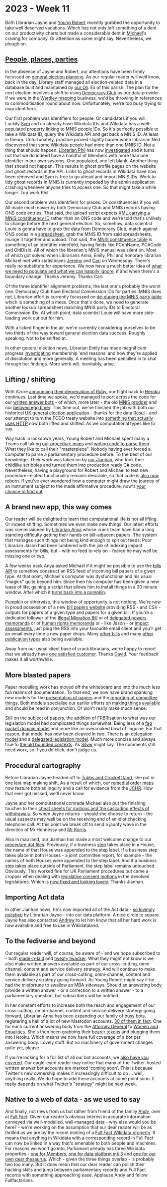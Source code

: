 # 2023 - Week 11

Both Librarian Jayne and [Young Robert](https://mastodon.me.uk/@robertbrook/) recently grabbed the opportunity to take well deserved vacations. Which has not only left something of a dent on our productivity charts but made a considerable dent in [Michael](https://mastodon.me.uk/@fantasticlife)'s craving for company. Or attention as some might say. Nevertheless, we plough on.

## [People, places, parties](https://www.youtube.com/watch?v=_nodNflQIGU)

In the absence of Jayne and Robert, our attentions have been firmly focussed on [general election planning](https://trello.com/b/owaHiYDj/mnis-general-elections). As our regular reader will well know, back in the day, Library staff managed all election-related data in a database built and maintained by [our Oli](https://twitter.com/olihawkins). Ex of this parish. The plan for the next election involves a shift to using [Democracy Club](https://democracyclub.org.uk/) as our data provider. If we were in the [Wardley mapping](https://en.wikipedia.org/wiki/Wardley_map) business, we'd be throwing in references to commoditisation round about now. Unfortunately, we're too busy trying to map identifiers.

Our first problem was identifiers for people. Or candidates if you will. Luckily [Sym](https://mastodon.me.uk/@symroe) and co already have Wikidata IDs and Wikidata has a well-populated property linking to [MNIS](https://data.parliament.uk/membersdataplatform/memberquery.aspx) people IDs. So it's perfectly possible to take a Wikidata ID, query the Wikidata API and get back a MNIS ID. At least in theory. Unfortunately, practice proved slightly harder when Librarian Ned discovered that some Wikidata people had more than one MNIS ID. Not a thing that should happen. [Librarian Phil](https://mastodon.social/@Mognar) has now [investigated](https://trello.com/c/IxP7K95j/79-people-defunct-mnis-ids-in-wikidata) and it turns out that we do indeed have a handful of Members with more than one identifier in our own systems. One populated, one left blank. Another thing that should not happen. This results in ghost profile pages on the website and ghost records in the API. Links to ghost records in Wikidata have now been removed and Sym is free to go ahead and import MNIS IDs. Work to tidy ghost records in MNIS is currently impeded by the admin application crashing whenever anyone tries to access one. So that might take a while longer. Top work Phil.

Our second problem was identifiers for places. Or constituencies if you will. All made much easier by both Democracy Club and MNIS records having ONS code entries. That said, the upload script expects [XML carrying a MNIS constituency ID](https://raw.githubusercontent.com/ukparliament/ontologies/master/meta/relational/mnis/candidates/mnis-members.xml) rather than an ONS code and we're told that's unlikely to change before the next general election. So, somehow, data scientist Louie is gonna have to grab the data from Democracy Club, match against ONS codes in a [spreadsheet](https://docs.google.com/spreadsheets/d/1aL9zZTQiFRawizFtJt_l1wcKGQ0GKLIR5JhJzkxfhbQ/edit?usp=sharing), grab the MNIS ID from said spreadsheets, munge it together and upload. That said, the [MNIS constituency table](https://github.com/ukparliament/ontologies/blob/master/meta/relational/mnis/schema.sql#L226) is something of an identifier minefield, having fields like PConName, PCACode and OldDisId. All of which the librarian's MNIS manual was silent on. Most of which got solved when Librarians Anna, Emily, Phil and honorary librarian Michael met with statisticians [Jeremy](https://twitter.com/jeremyhardacre) and [Carl](https://twitter.com/carlbaker) on Wednesday. There's really no substitute for experience. We now have a much better idea of [what we need to populate and what we can happily ignore](https://trello.com/c/AC8q6jjp/143-add-650-new-constituencies-to-mnis), if and when there's a boundary change. Thanks Jeremy. Thanks Carl.

Of the three identifier alignment problems, the last one's probably the worst one. Democracy Club have Electoral Commission IDs for parties. MNIS does not. Librarian effort is currently focussed on [de-duping the MNIS party table](https://docs.google.com/spreadsheets/d/1ozIMZw2opyklwSOGtFblL8aY7r-ZSqZROrms1tPXtko/edit?usp=sharing) which is something of a mess. Once that's done, we need to generate another lookup spreadsheet matching MNIS party IDs to Electoral Commission IDs. At which point, data scientist Louie will have more side-loading work cut out for him.

With a licked finger in the air, we're currently considering ourselves to be two thirds of the way toward general election data success. Roughly speaking. Not to be sniffed at.

In other general election news, Librarian Emily has made magnificent progress [investigating](https://trello.com/c/fenmkqZW/73-investigate-end-reasons) membership 'end reasons' and how they're applied at dissolution and more generally. A meeting has been pencilled in to chat through her findings. More work will, inevitably, arise.

## Lifting / shifting

With Azure [announcing their deprecation of Ruby](https://azure.microsoft.com/en-gb/updates/rubysupport/), our flight back to [Heroku](https://en.wikipedia.org/wiki/Heroku) continues. Last time we spoke, we'd managed to port across the code for our [written answer bots](https://api.parliament.uk/written-answers) - of which, more later - the old [MNIS prodder](https://api.parliament.uk/mnis-prodder) and our [beloved egg timer](https://api.parliament.uk/egg-timer). This time out, we've finished the job with both our historical [UK general election application](https://api.parliament.uk/uk-general-elections) - thanks for the data [Resul](https://twitter.com/ResulUmit) - and our attempt to turn the FCDO treaty website into [something that actually uses HTTP](https://api.parliament.uk/uk-treaties) now both lifted and shifted. As we computational types like to say.

Way back in lockdown years, Young Robert and Michael spent many a Teams call taking [our procedure maps](https://ukparliament.github.io/ontologies/procedure/maps/) and [writing code to parse them](https://github.com/ukparliament/procedure-parsing). What they like to call their "masterpiece". Nobody having ever forced a computer to parse a parliamentary procedure before. To the best of our knowledge. Their work was taken on by [our Jianhan](https://twitter.com/jianhanzhu), who took their childlike scribbles and turned them into production ready C# code. Nevertheless, having a playground for Robert and Michael to test new procedure-related functionality remains desirable, so that code is [also now reborn](https://api.parliament.uk/procedure-parsing/procedures). If you've ever wondered how a computer might draw the journey of an instrument subject to the made affirmative procedure, now's [your chance to find out](https://api.parliament.uk/procedure-parsing/work-packages/0gImvkHj/parse/visualise).

## A brand new app, this way comes

Our reader will be delighted to learn that computational life is not all lifting. Or indeed shifting. Sometimes we even make new things. Our latest efforts was commissioned by [Librarian Anya](https://twitter.com/bitten_) whose crack team have had a long standing difficulty getting their hands on bill-adjacent papers. The system that manages such things not being kind enough to spit out feeds. Poor Librarian Jason had been lumbered with the job of indexing impact assessments for bills, but - with no feed to rely on - feared he may well be missing one or two.

A few weeks back Anya asked Michael if it might be possible to use the [bills API](https://bills-api.parliament.uk/index.html) to somehow construct an RSS feed of incoming bill papers of a given type. At that point, Michael's computer was dysfunctional and his usual "magick" quite beyond him. Since then his computer has been given a new lease of life, gaining a script that allows him to install things in a 30 minute window. After which it [turns back into a pumpkin](https://www.youtube.com/watch?v=Gn2GYzJjR2I&t=5s).

Pumpkin or otherwise, this window of opportunity is not nothing. We're now in proud possession of a new [bill papers website](https://api.parliament.uk/bill-papers) providing RSS - and CSV - outputs for papers of a given type and papers for a given bill. If you're a dedicated follower of the [Illegal Migration Bill](https://api.parliament.uk/bill-papers/bills/3429) or of [delegated powers memoranda](https://api.parliament.uk/bill-papers/publication-types/51) or of [human rights memoranda](https://api.parliament.uk/bill-papers/publication-types/34) or - like Jason - or [impact assessments](https://api.parliament.uk/bill-papers/publication-types/36), just plug the RSS into your favourite email client and you'll get an email every time a new paper drops. Many [other bills](https://api.parliament.uk/bill-papers/bills) and many [other publication types](https://api.parliament.uk/bill-papers/publication-types) also being available.

Away from our usual client base of crack librarians, we're happy to report that we already have [one satisfied customer](https://twitter.com/dkernohan/status/1635649614509404162). Thanks [David](https://twitter.com/dkernohan). Your feedback makes it all worthwhile.

## More blasted papers

Paper modelling work has moved off the whiteboard and into the much less fun realms of documentation. To that end, we now have brand spanking new models for the [presentation of papers](https://ukparliament.github.io/ontologies/presentation/presentation-ontology) and the [reporting of committee things](https://ukparliament.github.io/ontologies/reporting/reporting-ontology). Both models specialise our earlier efforts on [making things available](https://ukparliament.github.io/ontologies/making-available/making-available-ontology) and should be read in conjunction. Or won't really make much sense.

Still on the subject of papers, the addition of [FRBR](https://en.wikipedia.org/wiki/Functional_Requirements_for_Bibliographic_Records)isation to what was our legislation model had complicated things somewhat. Being less of a [fag packet domain model](https://smethur.st/posts/176135865) and more like an overcooked bowl of linguine. For that reason, that model has now been cleaved in two. There is an [delegation model](https://ukparliament.github.io/ontologies/delegation/delegation-ontology) and a [delegated legislation model](https://ukparliament.github.io/ontologies/delegated-legislation/delegated-legislation-ontology). Much more concise and always true to [the old bounded contexts](https://martinfowler.com/bliki/BoundedContext.html). As [Silver](https://twitter.com/silveroliver) might say. The comments still need work, so if you do click, don't judge us.

## Procedural cartography

Before Librarian Jayne headed off to [Tubbs and Crockett land](https://www.youtube.com/watch?v=6nPTZqnIfFM), she put in one last map making shift. As a result of which, our [remedial order maps](https://ukparliament.github.io/ontologies/procedure/maps/legislation/secondary/statutory-instruments/super-affirmative-procedures/#remedial-orders) now feature both an inquiry and a call for evidence from the [JCHR](https://committees.parliament.uk/committee/93/human-rights-joint-committee/). How that ever got missed, we'll never know.

Jayne and her computational comrade Michael also put the finishing touches to their [cheat sheets for motions and the cascading effects of withdrawals](https://ukparliament.github.io/ontologies/procedure/maps/meta/motion-cheat-sheets/). So when Jayne returns - should she choose to return - the usual suspects may well be on the receiving end of an idiot checking telephone call. At this point we break off to send a jaunty wave in the direction of Mr Hennessy and [Mr Korris](https://twitter.com/MattKorris).

Also in map land, our Jianhan has made a most welcome change to our [procedure dot files](https://procedures.azurewebsites.net/Procedures/58/graph.dot). Previously, if a business [step](https://ukparliament.github.io/ontologies/procedure/procedure-ontology#d4e175) takes place in a House, the name of that House was appended to the step label. If a business step takes place in both Houses - a joint committee report, for example - the names of both Houses were appended to the step label. And if a business step takes place outside of Parliament, the step label remains untouched. Obviously. This worked fine for UK Parliament procedures but came a cropper when dealing with [legislative consent motions](https://ukparliament.github.io/ontologies/procedure/maps/legislation/primary/#legislative-consent-motions) in the devolved legislatures. Which is [now fixed and looking lovely](https://procedures.azurewebsites.net/Procedures/58/graph). Thanks Jianhan.

## Importing Act data

In other Jianhan news, he's now imported all of the Act data - [so lovingly polished](https://ukparliament.github.io/ontologies/meta/weeknotes/2023/06/#librarians-of-the-week) by Librarian Jayne - into our data platform. A nice circle to square. Jayne has also contacted [Andrew](https://twitter.com/generalising) to let him know that all her hard work is now available and free to use in Wikidataland.

## To the fediverse and beyond

Our regular reader will, of course, be aware of - and we hope subscribed to - both [made-n-laid](https://twitter.com/madenlaid) and [tweaty twacker](https://twitter.com/TweatyTwacker). What they might not know is we also make written answers available as part of our cross-cutting, omni-channel, content and service delivery strategy. And will continue to make them available as part of our cross-cutting, omni-channel, content and service delivery strategy going forward. As Young Robert might say if he had the misfortune to swallow an MBA sideways. Should an answering body provide a written answer - or a correction to a written answer - to a parliamentary question, bot subscribers will be notified.

In her constant efforts to increase both the reach and engagement of our cross-cutting, omni-channel, content and service delivery strategy going forward, Librarian Anna has been expanding our family of busy bots, registering a hell of a lot of new Mastodon accounts. [30 of them in fact](https://ukparliament.github.io/ontologies/meta/bots/#written-answer-bots). One for each current answering body from the [Attorney General](https://botsin.space/@AGAnswers) to [Women and Equalities](https://botsin.space/@GEO_Answers). She's then been grabbing their [bearer tokens](https://oauth.net/2/bearer-tokens/) and plugging them into Heroku. Which means we now have full coverage of a bot per answering body. Lovely stuff. But no machinery of government changes quite yet, please.

If you're looking for a full list of all our bot accounts, we [also have you covered](https://ukparliament.github.io/ontologies/meta/bots/). Our eagle-eyed reader may notice that many of the Twitter-hosted written answer bot accounts are marked 'coming soon'. This is because Twitter's new ownership makes it increasingly difficult to do ... well, anything really. We do hope to add these accounts at some point soon. It really depends on what Twitter's "strategy" might be next week.

## Native to a web of data - as we used to say

And finally, not news from us but rather from friend of the family [Andy](https://twitter.com/mr_dudders), over at [Full Fact](https://fullfact.org/). Given our reader's obvious interest in accurate information conveyed via well-modelled, well-managed data - why else would you be here? - we're working on the assumption that our dear reader will be as thrilled as we are by the recent minting of a [Full Fact Wikidata property](https://www.wikidata.org/wiki/Property:P11619). It means that anything in Wikidata with a corresponding record in Full Fact can now be linked in a way that's amenable to both people and machines. For reasons we won't go into, Parliament already has three Wikidata properties - [one for Members](https://www.wikidata.org/wiki/Property:P10428), [one for data platform mk 3](https://www.wikidata.org/wiki/Property:P6213) and [one for our own dear thesaurus](https://www.wikidata.org/wiki/Property:P4527). Which - given the three things overlap - is probably two too many. But it does mean that our dear reader can polish their hacking skills and jump between parliamentary records and Full Fact records with something approaching ease. Applause Andy and fellow Fullfactarians.
